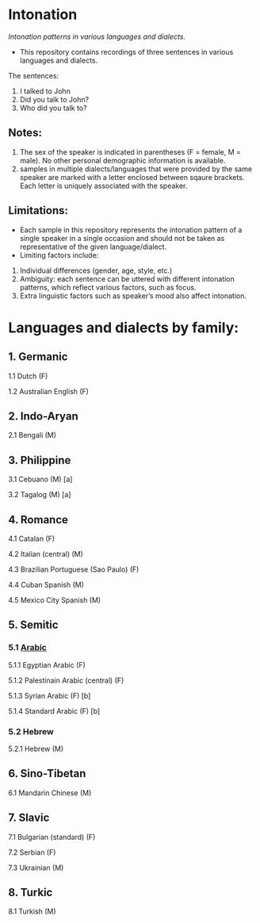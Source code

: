 # Intonation
*Intonation patterns in various languages and dialects.*

* This repository contains recordings of three sentences in various languages and dialects.

The sentences:
1) I talked to John
2) Did you talk to John?
3) Who did you talk to?

## Notes:
1) The sex of the speaker is indicated in parentheses (F = female, M = male). No other personal demographic information is available.
2) samples in multiple dialects/languages that were provided by the same speaker are marked with a letter enclosed between sqaure brackets. Each letter is uniquely associated with the speaker.

## Limitations:
* Each sample in this repository represents the intonation pattern of a single speaker in a single occasion and should not be taken as representative of the given language/dialect. 
* Limiting factors include:
1. Individual differences (gender, age, style, etc.)
2. Ambiguity: each sentence can be uttered with different intonation patterns, which reflect various factors, such as focus.
3. Extra linguistic factors such as speaker’s mood also affect intonation.

# Languages and dialects by family:

## 1. Germanic
1.1 Dutch (F)

1.2 Australian English (F)

## 2. Indo-Aryan
2.1 Bengali (M)

## 3. Philippine
3.1 Cebuano (M) [a]

3.2 Tagalog (M) [a]

## 4. Romance
4.1 Catalan (F)

4.2 Italian (central) (M)

4.3 Brazilian Portuguese (Sao Paulo) (F)

4.4 Cuban Spanish (M)

4.5 Mexico City Spanish (M)

## 5. Semitic
### 5.1 [Arabic](https://github.com/chengafni/Intonation/tree/Arabic)
5.1.1 Egyptian Arabic (F)

5.1.2 Palestinain Arabic (central) (F)

5.1.3 Syrian Arabic (F) [b]

5.1.4 Standard Arabic (F) [b]

### 5.2 Hebrew
5.2.1 Hebrew (M)

## 6. Sino-Tibetan
6.1 Mandarin Chinese (M)

## 7. Slavic
7.1 Bulgarian (standard) (F)

7.2 Serbian (F)

7.3 Ukrainian (M)

## 8. Turkic
8.1 Turkish (M)
